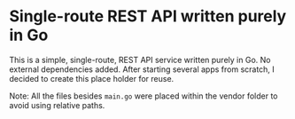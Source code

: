 # Single-route REST API written purely in Go
This is a simple, single-route, REST API service written purely in Go. No external dependencies added. 
After starting several apps from scratch, I decided to create this place holder for reuse.

Note: All the files besides ` main.go ` were placed within the vendor folder to avoid using relative paths.
